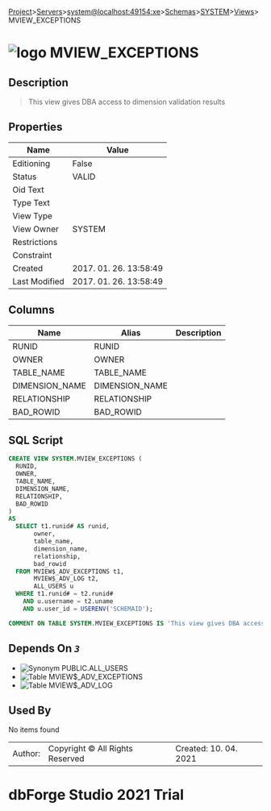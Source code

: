 [Project](../../../../../startpage.md)>[Servers](../../../../Servers.md)>[system@localhost:49154:xe](../../../system@localhost_49154_xe.md)>[Schemas](../../Databases.md)>[SYSTEM](../SYSTEM.md)>[Views](Views.md)>MVIEW_EXCEPTIONS


# ![logo](../../../../../Images/view64.svg) MVIEW_EXCEPTIONS

## <a name="#Description"></a>Description
> This view gives DBA access to dimension validation results
## <a name="#Properties"></a>Properties
|Name|Value|
|---|---|
|Editioning|False|
|Status|VALID|
|Oid Text||
|Type Text||
|View Type||
|View Owner|SYSTEM|
|Restrictions||
|Constraint||
|Created|2017. 01. 26. 13:58:49|
|Last Modified|2017. 01. 26. 13:58:49|


## <a name="#Columns"></a>Columns
|Name|Alias|Description|
|---|---|---|
|RUNID|RUNID||
|OWNER|OWNER||
|TABLE_NAME|TABLE_NAME||
|DIMENSION_NAME|DIMENSION_NAME||
|RELATIONSHIP|RELATIONSHIP||
|BAD_ROWID|BAD_ROWID||

## <a name="#SqlScript"></a>SQL Script
```SQL
CREATE VIEW SYSTEM.MVIEW_EXCEPTIONS (
  RUNID,
  OWNER,
  TABLE_NAME,
  DIMENSION_NAME,
  RELATIONSHIP,
  BAD_ROWID
)
AS
  SELECT t1.runid# AS runid,
       owner,
       table_name,
       dimension_name,
       relationship,
       bad_rowid
  FROM MVIEW$_ADV_EXCEPTIONS t1,
       MVIEW$_ADV_LOG t2,
       ALL_USERS u
  WHERE t1.runid# = t2.runid#
    AND u.username = t2.uname
    AND u.user_id = USERENV('SCHEMAID');

COMMENT ON TABLE SYSTEM.MVIEW_EXCEPTIONS IS 'This view gives DBA access to dimension validation results';
```

## <a name="#DependsOn"></a>Depends On _`3`_
- ![Synonym](../../../../../Images/synonym.svg) PUBLIC.ALL_USERS
- ![Table](../../../../../Images/table.svg) MVIEW$_ADV_EXCEPTIONS
- ![Table](../../../../../Images/table.svg) MVIEW$_ADV_LOG


## <a name="#UsedBy"></a>Used By
No items found

||||
|---|---|---|
|Author: |Copyright © All Rights Reserved|Created: 10. 04. 2021|
# dbForge Studio 2021 Trial
